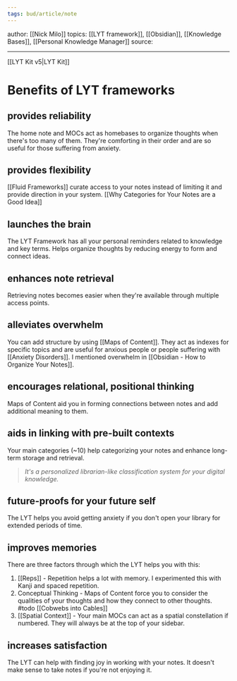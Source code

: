 ```yaml
---
tags: bud/article/note 
---
```


author: [[Nick Milo]]
topics: [[LYT framework]], [[Obsidian]], [[Knowledge Bases]], [[Personal Knowledge Manager]]
source: 

---
[[LYT Kit v5|LYT Kit]]
# Benefits of LYT frameworks

## provides reliability

The home note and MOCs act as homebases to organize thoughts when there's too many of them. They're comforting in their order and are so useful for those suffering from anxiety.

## provides flexibility

[[Fluid Frameworks]] curate access to your notes instead of limiting it and provide direction in your system. 
[[Why Categories for Your Notes are a Good Idea]]

## launches the brain

The LYT Framework has all your personal reminders related to knowledge and key terms. Helps organize thoughts by reducing energy to form and connect ideas.

## enhances note retrieval

Retrieving notes becomes easier when they're available through multiple access points.

## alleviates overwhelm

You can add structure by using [[Maps of Content]]. They act as indexes for specific topics and are useful for anxious people or people suffering with [[Anxiety Disorders]].
I mentioned overwhelm in [[Obsidian - How to Organize Your Notes]].

## encourages relational, positional thinking

Maps of Content aid you in forming connections between notes and add additional meaning to them.

## aids in linking with pre-built contexts

Your main categories (~10) help categorizing your notes and enhance long-term storage and retrieval.
> _It's a personalized librarian-like classification system for your digital knowledge._

## future-proofs for your future self

The LYT helps you avoid getting anxiety if you don't open your library for extended periods of time.

## improves memories

There are three factors through which the LYT helps you with this:

1. [[Reps]] - Repetition helps a lot with memory. I experimented this with Kanji and spaced repetition.
2. Conceptual Thinking - Maps of Content force you to consider the qualities of your thoughts and how they connect to other thoughts. #todo [[Cobwebs into Cables]]
3. [[Spatial Context]] - Your main MOCs can act as a spatial constellation if numbered. They will always be at the top of your sidebar.

## increases satisfaction

The LYT can help with finding joy in working with your notes. It doesn't make sense to take notes if you're not enjoying it.